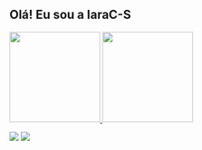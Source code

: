 ## Olá! Eu sou a IaraC-S

<div align="left">
  <a href="https://github.com/IaraC-S">
  <img height="160em" src="https://github-readme-stats.vercel.app/api?username=iarac-s&show_icons=true&theme=tokyonight&include_all_commits=true&count_private=true"/> 
  <img height="160em" src="https://github-readme-stats.vercel.app/api/top-langs?username=iarac-s&layout=compact&theme=tokyonight&langs_count=8&card_width=320"/></a>
</div>

<a href = "mailto:iaracampos.df@gmail.com"><img src="https://img.shields.io/badge/-Gmail-%23333?style=for-the-badge&logo=gmail&logoColor=white" target="_blank"></a>
  <a href="https://www.linkedin.com/in/iara-campos-a2a5b4203/" target="_blank"><img src="https://img.shields.io/badge/-LinkedIn-%230077B5?style=for-the-badge&logo=linkedin&logoColor=white" target="_blank"></a> 
  
  

